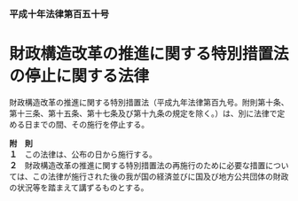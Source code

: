 ### 平成十年法律第百五十号  
# 財政構造改革の推進に関する特別措置法の停止に関する法律  
  
財政構造改革の推進に関する特別措置法（平成九年法律第百九号。附則第十条、第十三条、第十五条、第十七条及び第十九条の規定を除く。）は、別に法律で定める日までの間、その施行を停止する。  
  
**附　則**  
**１**　この法律は、公布の日から施行する。  
**２**　財政構造改革の推進に関する特別措置法の再施行のために必要な措置については、この法律が施行された後の我が国の経済並びに国及び地方公共団体の財政の状況等を踏まえて講ずるものとする。  
  
